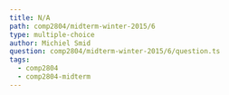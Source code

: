 ```yaml
---
title: N/A
path: comp2804/midterm-winter-2015/6
type: multiple-choice
author: Michiel Smid
question: comp2804/midterm-winter-2015/6/question.ts
tags:
  - comp2804
  - comp2804-midterm
---
```

